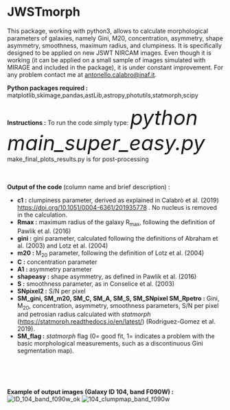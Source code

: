 # JWSTmorph

This package, working with python3, allows to calculate morphological parameters of galaxies, namely Gini, M20, concentration, asymmetry, shape asymmetry, smoothness, maximum radius, and clumpiness. It is specifically designed to be applied on new JSWT NIRCAM images.
Even though it is working (it can be applied on a small sample of images simulated with MIRAGE and included in the package), it is under constant improvement. For any problem contact me at antonello.calabro@inaf.it.

<strong>Python packages required :</strong>
matplotlib,skimage,pandas,astLib,astropy,photutils,statmorph,scipy

<strong>Instructions :</strong>
To run the code simply type: <i> <font size="10"> python main_super_easy.py </i> </font> <br/>
make_final_plots_results.py is for post-processing <br/><br/><br/>

<strong>Output of the code </strong> (column name and brief description)  :
* <strong>c1 :</strong> clumpiness parameter, derived as explained in Calabrò et al. (2019) https://doi.org/10.1051/0004-6361/201935778 . No nucleus is removed in the calculation.
* <strong>Rmax :</strong> maximum radius of the galaxy R<sub>max</sub>, following the definition of Pawlik et al. (2016)
* <strong>gini :</strong> gini parameter, calculated following the definitions of Abraham et al. (2003) and Lotz et al. (2004)
* <strong>m20 :</strong> M<sub>20</sub> parameter, following the definition of Lotz et al. (2004)
* <strong>C :</strong> concentration parameter
* <strong>A1 :</strong> asymmetry parameter
* <strong>shapeasy :</strong> shape asymmetry, as defined in Pawlik et al. (2016)
* <strong>S :</strong> smoothness parameter, as in Conselice et al. (2003)
* <strong>SNpixel2 :</strong> S/N per pixel
* <strong>SM_gini, SM_m20, SM_C, SM_A, SM_S, SM_SNpixel SM_Rpetro :</strong> Gini, M<sub>20</sub>, concentration, asymmetry, smoothness parameters, S/N per pixel and petrosian radius calculated with *statmorph* (https://statmorph.readthedocs.io/en/latest/) (Rodriguez-Gomez et al. 2019).
* <strong>SM_flag :</strong> *statmorph* flag (0= good fit, 1= indicates a problem with the basic morphological measurements, such as a discontinuous Gini segmentation map).

<br/><br/><br/>

<strong>Example of output images (Galaxy ID 104, band F090W) :</strong>
![ID_104_band_f090w_ok](https://user-images.githubusercontent.com/12728781/178595197-63f5971b-51e8-43c5-960f-f278e7245674.png)
![104_clumpmap_band_f090w](https://user-images.githubusercontent.com/12728781/178595024-9d1030fe-c87a-4061-befe-66da95611c0a.png)

